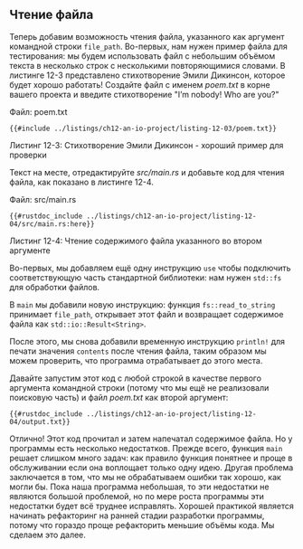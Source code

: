 ## Чтение файла

Теперь добавим возможность чтения файла, указанного как аргумент командной строки `file_path`. Во-первых, нам нужен пример файла для тестирования: мы будем использовать файл с небольшим объёмом текста в несколько строк с несколькими повторяющимися словами. В листинге 12-3 представлено стихотворение Эмили Дикинсон, которое будет хорошо работать! Создайте файл с именем *poem.txt* в корне вашего проекта и введите стихотворение "I’m nobody! Who are you?"

<span class="filename">Файл: poem.txt</span>

```text
{{#include ../listings/ch12-an-io-project/listing-12-03/poem.txt}}
```

<span class="caption">Листинг 12-3: Стихотворение Эмили Дикинсон - хороший пример для проверки</span>

Текст на месте, отредактируйте *src/main.rs* и добавьте код для чтения файла, как показано в листинге 12-4.

<span class="filename">Файл: src/main.rs</span>

```rust,should_panic,noplayground
{{#rustdoc_include ../listings/ch12-an-io-project/listing-12-04/src/main.rs:here}}
```

<span class="caption">Листинг 12-4: Чтение содержимого файла указанного во втором аргументе</span>

Во-первых, мы добавляем ещё одну инструкцию `use` чтобы подключить соответствующую часть стандартной библиотеки: нам нужен `std::fs` для обработки файлов.

В `main` мы добавили новую инструкцию: функция `fs::read_to_string` принимает `file_path`, открывает этот файл и возвращает содержимое файла как `std::io::Result<String>`.

После этого, мы снова добавили временную инструкцию `println!` для печати значения `contents` после чтения файла, таким образом мы можем проверить, что программа отрабатывает до этого места.

Давайте запустим этот код с любой строкой в качестве первого аргумента командной строки (потому что мы ещё не реализовали поисковую часть) и файл *poem.txt* как второй аргумент:

```console
{{#rustdoc_include ../listings/ch12-an-io-project/listing-12-04/output.txt}}
```

Отлично! Этот код прочитал и затем напечатал содержимое файла. Но у программы есть несколько недостатков. Прежде всего, функция `main` решает слишком много задач: как правило функция понятнее и проще в обслуживании если она воплощает только одну идею. Другая проблема заключается в том, что мы не обрабатываем ошибки так хорошо, как могли бы. Пока наша программа небольшая, то эти недостатки не являются большой проблемой, но по мере роста программы эти недостатки будет всё труднее исправлять. Хорошей практикой является начинать рефакторинг на ранней стадии разработки программы, потому что гораздо проще рефакторить меньшие объёмы кода. Мы сделаем это далее.
